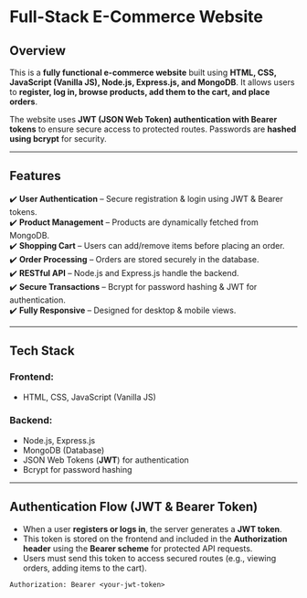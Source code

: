 # Full-Stack E-Commerce Website  

## Overview  
This is a **fully functional e-commerce website** built using **HTML, CSS, JavaScript (Vanilla JS), Node.js, Express.js, and MongoDB**. It allows users to **register, log in, browse products, add them to the cart, and place orders**.  

The website uses **JWT (JSON Web Token) authentication with Bearer tokens** to ensure secure access to protected routes. Passwords are **hashed using bcrypt** for security.  

---

## Features  
✔️ **User Authentication** – Secure registration & login using JWT & Bearer tokens.  
✔️ **Product Management** – Products are dynamically fetched from MongoDB.  
✔️ **Shopping Cart** – Users can add/remove items before placing an order.  
✔️ **Order Processing** – Orders are stored securely in the database.  
✔️ **RESTful API** – Node.js and Express.js handle the backend.  
✔️ **Secure Transactions** – Bcrypt for password hashing & JWT for authentication.  
✔️ **Fully Responsive** – Designed for desktop & mobile views.  

---

## Tech Stack  
### **Frontend:**  
- HTML, CSS, JavaScript (Vanilla JS)  

### **Backend:**  
- Node.js, Express.js  
- MongoDB (Database)  
- JSON Web Tokens (**JWT**) for authentication  
- Bcrypt for password hashing  

---

## Authentication Flow (JWT & Bearer Token)  
- When a user **registers or logs in**, the server generates a **JWT token**.  
- This token is stored on the frontend and included in the **Authorization header** using the **Bearer scheme** for protected API requests.  
- Users must send this token to access secured routes (e.g., viewing orders, adding items to the cart).  

```http
Authorization: Bearer <your-jwt-token>
